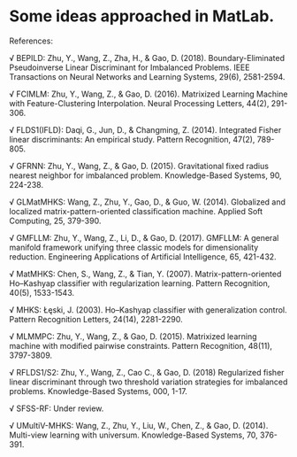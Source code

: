 # Some ideas approached in MatLab.

References:

√ BEPILD:
Zhu, Y., Wang, Z., Zha, H., & Gao, D. (2018). Boundary-Eliminated Pseudoinverse Linear Discriminant for Imbalanced Problems. IEEE Transactions on Neural Networks and Learning Systems, 29(6), 2581-2594.

√ FCIMLM:
Zhu, Y., Wang, Z., & Gao, D. (2016). Matrixized Learning Machine with Feature-Clustering Interpolation. Neural Processing Letters, 44(2), 291-306.

√ FLDS1(IFLD):
Daqi, G., Jun, D., & Changming, Z. (2014). Integrated Fisher linear discriminants: An empirical study. Pattern Recognition, 47(2), 789-805.

√ GFRNN:
Zhu, Y., Wang, Z., & Gao, D. (2015). Gravitational fixed radius nearest neighbor for imbalanced problem. Knowledge-Based Systems, 90, 224-238.

√ GLMatMHKS:
Wang, Z., Zhu, Y., Gao, D., & Guo, W. (2014). Globalized and localized matrix-pattern-oriented classification machine. Applied Soft Computing, 25, 379-390.

√ GMFLLM:
Zhu, Y., Wang, Z., Li, D., & Gao, D. (2017). GMFLLM: A general manifold framework unifying three classic models for dimensionality reduction. Engineering Applications of Artificial Intelligence, 65, 421-432.

√ MatMHKS:
Chen, S., Wang, Z., & Tian, Y. (2007). Matrix-pattern-oriented Ho–Kashyap classifier with regularization learning. Pattern Recognition, 40(5), 1533-1543.

√ MHKS:
Łęski, J. (2003). Ho–Kashyap classifier with generalization control. Pattern Recognition Letters, 24(14), 2281-2290.

√ MLMMPC:
Zhu, Y., Wang, Z., & Gao, D. (2015). Matrixized learning machine with modified pairwise constraints. Pattern Recognition, 48(11), 3797-3809.

√ RFLDS1/S2:
Zhu, Y., Wang, Z., Cao C., & Gao, D. (2018) Regularized fisher linear discriminant through two threshold variation strategies for imbalanced problems. Knowledge-Based Systems, 000, 1-17.

√ SFSS-RF:
Under review.

√ UMultiV-MHKS:
Wang, Z., Zhu, Y., Liu, W., Chen, Z., & Gao, D. (2014). Multi-view learning with universum. Knowledge-Based Systems, 70, 376-391.

